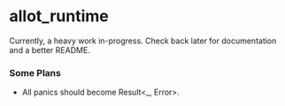 # allot_runtime

Currently, a heavy work in-progress. Check back later for documentation and a better README.

### Some Plans

- All panics should become Result<_, Error>.
